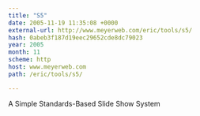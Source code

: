 ```yaml
---
title: "S5"
date: 2005-11-19 11:35:08 +0000
external-url: http://www.meyerweb.com/eric/tools/s5/
hash: 0abeb3f187d19eec29652cde8dc79023
year: 2005
month: 11
scheme: http
host: www.meyerweb.com
path: /eric/tools/s5/

---
```


A Simple Standards-Based Slide Show System
